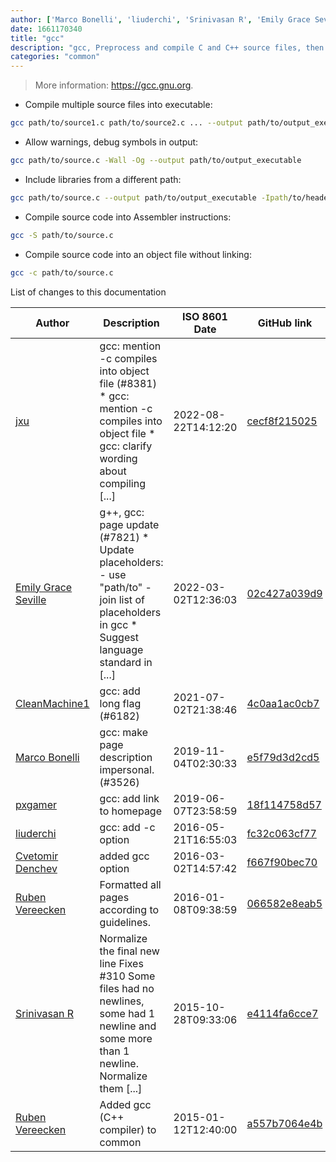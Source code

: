 ```yaml
---
author: ['Marco Bonelli', 'liuderchi', 'Srinivasan R', 'Emily Grace Seville', 'Cvetomir Denchev', 'pxgamer', 'jxu', 'Ruben Vereecken', 'CleanMachine1']
date: 1661170340
title: "gcc"
description: "gcc, Preprocess and compile C and C++ source files, then assemble and link them together."
categories: "common"
---
```

> More information: <https://gcc.gnu.org>.

- Compile multiple source files into executable:

```bash
gcc path/to/source1.c path/to/source2.c ... --output path/to/output_executable
```

- Allow warnings, debug symbols in output:

```bash
gcc path/to/source.c -Wall -Og --output path/to/output_executable
```

- Include libraries from a different path:

```bash
gcc path/to/source.c --output path/to/output_executable -Ipath/to/header -Lpath/to/library -llibrary_name
```

- Compile source code into Assembler instructions:

```bash
gcc -S path/to/source.c
```

- Compile source code into an object file without linking:

```bash
gcc -c path/to/source.c
```
List of changes to this documentation


Author | Description | ISO 8601 Date | GitHub link
------|-----|-----|-----
[jxu](mailto:7989982+jxu@users.noreply.github.com) | gcc: mention -c compiles into object file (#8381) * gcc: mention -c compiles into object file * gcc: clarify wording about compiling [...] | 2022-08-22T14:12:20 | [cecf8f215025](https://github.com/tldr-pages/tldr/commit/cecf8f2150257e89f8413b2477c3c0d330f29710)
[Emily Grace Seville](mailto:emilyseville7cf@gmail.com) | g++, gcc: page update (#7821) * Update placeholders: - use "path/to" - join list of placeholders in gcc * Suggest language standard in [...] | 2022-03-02T12:36:03 | [02c427a039d9](https://github.com/tldr-pages/tldr/commit/02c427a039d9940a0bad40b5f97fad6fa5ff7e84)
[CleanMachine1](mailto:78213164+CleanMachine1@users.noreply.github.com) | gcc: add long flag (#6182) | 2021-07-02T21:38:46 | [4c0aa1ac0cb7](https://github.com/tldr-pages/tldr/commit/4c0aa1ac0cb7541cd982040668faad0d842aa1a2)
[Marco Bonelli](mailto:mebeim@users.noreply.github.com) | gcc: make page description impersonal. (#3526) | 2019-11-04T02:30:33 | [e5f79d3d2cd5](https://github.com/tldr-pages/tldr/commit/e5f79d3d2cd563f97debc4770c8f21279aab4dfc)
[pxgamer](mailto:owzie123@gmail.com) | gcc: add link to homepage | 2019-06-07T23:58:59 | [18f114758d57](https://github.com/tldr-pages/tldr/commit/18f114758d575f72b7ebe9cfca50b351b8fcf5bc)
[liuderchi](mailto:liuderchi@gmail.com) | gcc: add -c option | 2016-05-21T16:55:03 | [fc32c063cf77](https://github.com/tldr-pages/tldr/commit/fc32c063cf7735203de7244f8e90b32c2d8fba2a)
[Cvetomir Denchev](mailto:cvetomir_denchev@abv.bg) | added gcc option | 2016-03-02T14:57:42 | [f667f90bec70](https://github.com/tldr-pages/tldr/commit/f667f90bec702a8a8dfeb501e70ca827b91cd16e)
[Ruben Vereecken](mailto:rubenvereecken@gmail.com) | Formatted all pages according to guidelines. | 2016-01-08T09:38:59 | [066582e8eab5](https://github.com/tldr-pages/tldr/commit/066582e8eab57bce9861cc8d379e158d61f1cc95)
[Srinivasan R](mailto:srinivasanr@gmail.com) | Normalize the final new line Fixes #310 Some files had no newlines, some had 1 newline and some more than 1 newline. Normalize them [...] | 2015-10-28T09:33:06 | [e4114fa6cce7](https://github.com/tldr-pages/tldr/commit/e4114fa6cce7339425809afef817b06e872d7ca7)
[Ruben Vereecken](mailto:rubenvereecken@gmail.com) | Added gcc (C++ compiler) to common | 2015-01-12T12:40:00 | [a557b7064e4b](https://github.com/tldr-pages/tldr/commit/a557b7064e4bcb4355d781bbcb8d1d05a252c001)

